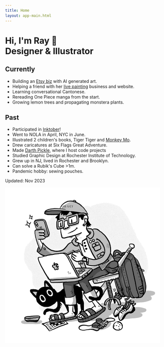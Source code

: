 ```yaml
---
title: Home
layout: app-main.html
---
```


<h1>Hi, I'm Ray 👋 <br>
Designer & Illustrator</h1>

## Currently
- Building an <a href='https://promptdesignart.etsy.com' target='_blank'>Etsy biz</a> with AI generated art.
- Helping a friend with her <a href='https://www.adelle.ink' target='_blank'>live painting</a> business and website.
- Learning conversational Cantonese.
- Rereading One Piece manga from the start.
- Growing lemon trees and propagating monstera plants.

## Past
- Participated in <a href='inktober-2023'>Inktober</a>! 
- Went to NOLA in April, NYC in June.
- Illustrated 2 children's books, Tiger Tiger and <a href="https://rayuen.com/v1/monkey-mo" target='_blank'>Monkey Mo</a>.
- Drew caricatures at Six Flags Great Adventure.
- Made <a href='http://darth-pickle.nfshost.com/' target='_blank'>Darth Pickle</a>, where I host code projects
- Studied Graphic Design at Rochester Institute of Technology.
- Grew up in NJ, lived in Rochester and Brooklyn.
- Can solve a Rubik's Cube >1m.
- Pandemic hobby: sewing pouches.

<p class='caption'>Updated: Nov 2023</p>

<picture class='portrait'>
	<source srcset='images/src/portrait/portrait@3x.webp 3x' type='image/webp' media='(min-width: 1200px)'>
	<img src='images/src/portrait/portrait.jpg' srcset='images/src/portrait/portrait@2x.jpg 2x' alt='Portrait' >
</picture>